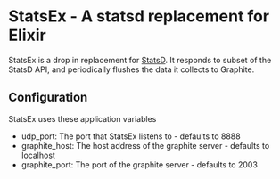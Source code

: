 # StatsEx - A statsd replacement for Elixir

StatsEx is a drop in replacement for [StatsD](https://github.com/etsy/statsd/).
It responds to subset of the StatsD API, and periodically flushes the data it
collects to Graphite.

## Configuration

StatsEx uses these application variables

* udp\_port: The port that StatsEx listens to - defaults to 8888
* graphite\_host: The host address of the graphite server - defaults to localhost
* graphite\_port: The port of the graphite server - defaults to 2003
